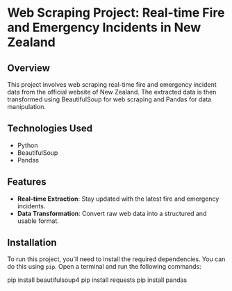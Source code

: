 # Web Scraping Project: Real-time Fire and Emergency Incidents in New Zealand

## Overview

This project involves web scraping real-time fire and emergency incident data from the official website of New Zealand. The extracted data is then transformed using BeautifulSoup for web scraping and Pandas for data manipulation.

## Technologies Used

- Python
- BeautifulSoup
- Pandas

## Features

- **Real-time Extraction**: Stay updated with the latest fire and emergency incidents.
- **Data Transformation**: Convert raw web data into a structured and usable format.

## Installation

To run this project, you'll need to install the required dependencies. You can do this using `pip`. Open a terminal and run the following commands:

pip install beautifulsoup4
pip install requests
pip install pandas



